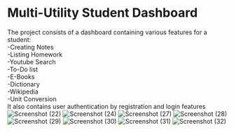 # Multi-Utility Student Dashboard 
The project consists of a dashboard containing various features for a student:<br />
-Creating Notes<br />
-Listing Homework<br />
-Youtube Search<br />
-To-Do list<br />
-E-Books<br />
-Dictionary<br />
-Wikipedia<br />
-Unit Conversion<br />
It also contains user authentication by registration and login features
![Screenshot (22)](https://user-images.githubusercontent.com/83545155/182040803-48669ca0-6471-4ef2-be9e-868e1d9950a7.png)
![Screenshot (24)](https://user-images.githubusercontent.com/83545155/182040811-64d03e51-2f20-442e-b469-273b81a075fc.png)
![Screenshot (27)](https://user-images.githubusercontent.com/83545155/182040816-354f08b1-54ea-4773-9b16-3c9b3ea94d6c.png)
![Screenshot (28)](https://user-images.githubusercontent.com/83545155/182040823-556ff009-9095-4aab-b357-a325eca24736.png)
![Screenshot (29)](https://user-images.githubusercontent.com/83545155/182040831-80ebbcfd-57fe-4d6c-8c06-f90835a6401a.png)
![Screenshot (30)](https://user-images.githubusercontent.com/83545155/182040867-1f2b9520-4280-4a1d-a926-7f19acde760a.png)
![Screenshot (31)](https://user-images.githubusercontent.com/83545155/182040878-b8865fd4-879e-4657-ad26-56ff2490072e.png)
![Screenshot (32)](https://user-images.githubusercontent.com/83545155/182040670-c3d75d1d-a0a0-4804-ad14-07d1756ef812.png)

